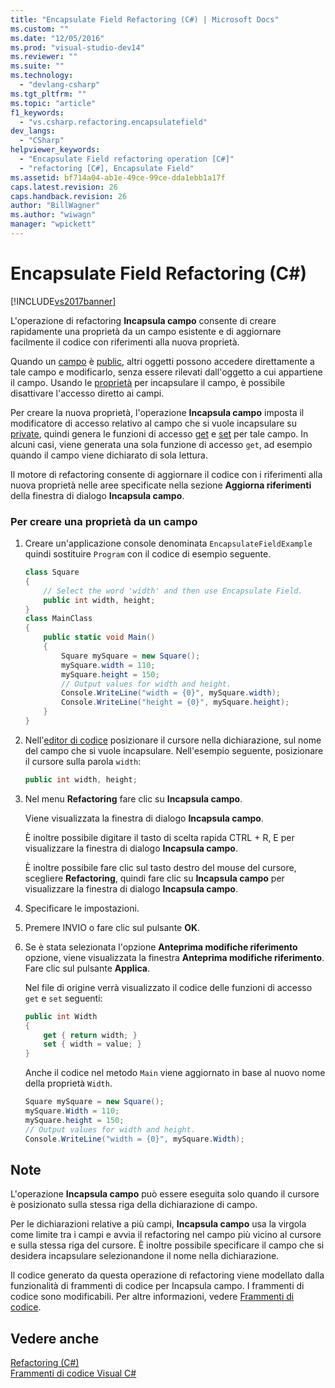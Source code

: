 ```yaml
---
title: "Encapsulate Field Refactoring (C#) | Microsoft Docs"
ms.custom: ""
ms.date: "12/05/2016"
ms.prod: "visual-studio-dev14"
ms.reviewer: ""
ms.suite: ""
ms.technology: 
  - "devlang-csharp"
ms.tgt_pltfrm: ""
ms.topic: "article"
f1_keywords: 
  - "vs.csharp.refactoring.encapsulatefield"
dev_langs: 
  - "CSharp"
helpviewer_keywords: 
  - "Encapsulate Field refactoring operation [C#]"
  - "refactoring [C#], Encapsulate Field"
ms.assetid: bf714a04-ab1e-49ce-99ce-dda1ebb1a17f
caps.latest.revision: 26
caps.handback.revision: 26
author: "BillWagner"
ms.author: "wiwagn"
manager: "wpickett"
---
```

# Encapsulate Field Refactoring (C#)
[!INCLUDE[vs2017banner](../code-quality/includes/vs2017banner.md)]

L'operazione di refactoring **Incapsula campo** consente di creare rapidamente una proprietà da un campo esistente e di aggiornare facilmente il codice con riferimenti alla nuova proprietà.  
  
 Quando un [campo](/dotnet/csharp/programming-guide/classes-and-structs/fields) è [public](/dotnet/csharp/language-reference/keywords/public), altri oggetti possono accedere direttamente a tale campo e modificarlo, senza essere rilevati dall'oggetto a cui appartiene il campo.  Usando le [proprietà](/dotnet/csharp/programming-guide/classes-and-structs/properties) per incapsulare il campo, è possibile disattivare l'accesso diretto ai campi.  
  
 Per creare la nuova proprietà, l'operazione **Incapsula campo** imposta il modificatore di accesso relativo al campo che si vuole incapsulare su [private](/dotnet/csharp/language-reference/keywords/private), quindi genera le funzioni di accesso [get](/dotnet/csharp/language-reference/keywords/get) e [set](/dotnet/csharp/language-reference/keywords/set) per tale campo.  In alcuni casi, viene generata una sola funzione di accesso `get`, ad esempio quando il campo viene dichiarato di sola lettura.  
  
 Il motore di refactoring consente di aggiornare il codice con i riferimenti alla nuova proprietà nelle aree specificate nella sezione **Aggiorna riferimenti** della finestra di dialogo **Incapsula campo**.  
  
### Per creare una proprietà da un campo  
  
1.  Creare un'applicazione console denominata `EncapsulateFieldExample` quindi sostituire `Program` con il codice di esempio seguente.  
  
    ```c#  
    class Square  
    {  
        // Select the word 'width' and then use Encapsulate Field.  
        public int width, height;  
    }  
    class MainClass  
    {  
        public static void Main()  
        {  
            Square mySquare = new Square();  
            mySquare.width = 110;  
            mySquare.height = 150;  
            // Output values for width and height.  
            Console.WriteLine("width = {0}", mySquare.width);  
            Console.WriteLine("height = {0}", mySquare.height);  
        }  
    }  
    ```  
  
2.  Nell'[editor di codice](../ide/writing-code-in-the-code-and-text-editor.md) posizionare il cursore nella dichiarazione, sul nome del campo che si vuole incapsulare.  Nell'esempio seguente, posizionare il cursore sulla parola `width`:  
  
    ```c#  
    public int width, height;  
    ```  
  
3.  Nel menu **Refactoring** fare clic su **Incapsula campo**.  
  
     Viene visualizzata la finestra di dialogo **Incapsula campo**.  
  
     È inoltre possibile digitare il tasto di scelta rapida CTRL \+ R, E per visualizzare la finestra di dialogo **Incapsula campo**.  
  
     È inoltre possibile fare clic sul tasto destro del mouse del cursore, scegliere **Refactoring**, quindi fare clic su **Incapsula campo** per visualizzare la finestra di dialogo **Incapsula campo**.  
  
4.  Specificare le impostazioni.  
  
5.  Premere INVIO o fare clic sul pulsante **OK**.  
  
6.  Se è stata selezionata l'opzione **Anteprima modifiche riferimento** opzione, viene visualizzata la finestra **Anteprima modifiche riferimento**.  Fare clic sul pulsante **Applica**.  
  
     Nel file di origine verrà visualizzato il codice delle funzioni di accesso `get` e `set` seguenti:  
  
    ```c#  
    public int Width  
    {  
        get { return width; }  
        set { width = value; }  
    }  
    ```  
  
     Anche il codice nel metodo `Main` viene aggiornato in base al nuovo nome della proprietà `Width`.  
  
    ```c#  
    Square mySquare = new Square();  
    mySquare.Width = 110;  
    mySquare.height = 150;  
    // Output values for width and height.  
    Console.WriteLine("width = {0}", mySquare.Width);  
    ```  
  
## Note  
 L'operazione **Incapsula campo** può essere eseguita solo quando il cursore è posizionato sulla stessa riga della dichiarazione di campo.  
  
 Per le dichiarazioni relative a più campi, **Incapsula campo** usa la virgola come limite tra i campi e avvia il refactoring nel campo più vicino al cursore e sulla stessa riga del cursore.  È inoltre possibile specificare il campo che si desidera incapsulare selezionandone il nome nella dichiarazione.  
  
 Il codice generato da questa operazione di refactoring viene modellato dalla funzionalità di frammenti di codice per Incapsula campo.  I frammenti di codice sono modificabili.  Per altre informazioni, vedere [Frammenti di codice](../ide/code-snippets.md).  
  
## Vedere anche  
 [Refactoring \(C\#\)](../csharp-ide/refactoring-csharp.md)   
 [Frammenti di codice Visual C\#](../ide/visual-csharp-code-snippets.md)